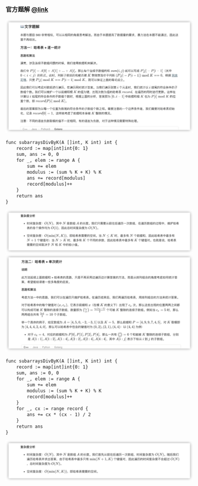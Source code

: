 ### 官方题解 [@link](https://leetcode-cn.com/problems/subarray-sums-divisible-by-k/solution/he-ke-bei-k-zheng-chu-de-zi-shu-zu-by-leetcode-sol/)

![1.png](./source/1.png)
```Golang
func subarraysDivByK(A []int, K int) int {
    record := map[int]int{0: 1}
    sum, ans := 0, 0
    for _, elem := range A {
        sum += elem
        modulus := (sum % K + K) % K
        ans += record[modulus]
        record[modulus]++
    } 
    return ans
}
```
![2.png](./source/2.png)
![3.png](./source/3.png)
```Golang
func subarraysDivByK(A []int, K int) int {
    record := map[int]int{0: 1}
    sum, ans := 0, 0
    for _, elem := range A {
        sum += elem
        modulus := (sum % K + K) % K
        record[modulus]++
    }
    for _, cx := range record {
        ans += cx * (cx - 1) / 2
    }
    return ans
}
```
![4.png](./source/4.png)